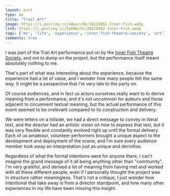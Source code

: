 ```yaml
---
layout: post
type: me
title: "Trail Art"
image: https://i.postimg.cc/vBwsccNV/20220902-Inner-Fish.webp
link: https://i.postimg.cc/5x6NKz5n/20220902-Inner-Fish.webp
tags: ['me', 'life', 'experience', 'inner-fish-theatre-society', 'art']
comments: true
---
```

I was part of the Trail Art performance put on by the [Inner Fish Theatre Society](https://innerfishperformance.ca/), and not to dump on the project, but the performance itself meant absolutely nothing to me.  

That's part of what was interesting about the experience, because the experience had a lot of value, and I wonder how many people felt the same way.  It might be a perspective that I'm very late to the party on.  

Of course audiences, and in fact us actors ourselves really want to to derive meaning from a performance, and it's not uncommon for auteurs and those adjacent to circumvent textual meaning, but the actual performance of this event seemed to be irrelevant compared to its construction and delivery.  

We were letters on a hillside, we had a direct message to convey in literal text, and the director had an artistic vision on how to express that text, but it was very flexible and constantly evolved right up until the formal delivery.  Each of us amateaur, volunteer performers brought a unique aspect to the development and deployment of the scene, and I'm sure every audience member took away an interpretation just as unique and derivitive.  

Regardless of what the formal intentions were for anyone there, I can't imagine the grand message of it all being anything other than "community".  I'm very grateful, and derived a lot of meaning from having met and worked with all these different people, even if I personally thought the project was in structure rather meaningless.  That's not a critique, I just wonder how intentional that take away is from a director standpoint,  and how many other experiences in my life have been missing this insight.
